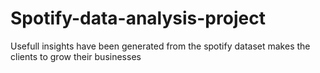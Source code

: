 # Spotify-data-analysis-project
Usefull insights have been generated from the spotify dataset makes the clients to grow their businesses
